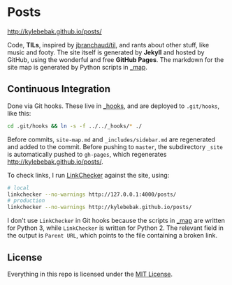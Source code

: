 # Posts

<http://kylebebak.github.io/posts/>

Code, __TILs__, inspired by [jbranchaud/til](https://github.com/jbranchaud/til), and rants about other stuff, like music and footy. The site itself is generated by __Jekyll__ and hosted by GitHub, using the wonderful and free __GitHub Pages__. The markdown for the site map is generated by Python scripts in [_map](_map).

## Continuous Integration
Done via Git hooks. These live in [_hooks](_hooks), and are deployed to `.git/hooks`, like this:

~~~sh
cd .git/hooks && ln -s -f ../../_hooks/* ./
~~~

Before commits, `site-map.md` and `_includes/sidebar.md` are regenerated and added to the commit. Before pushing to `master`, the subdirectory `_site` is automatically pushed to `gh-pages`, which regenerates <http://kylebebak.github.io/posts/>.

To check links, I run [LinkChecker](https://github.com/wummel/linkchecker/) against the site, using:

~~~sh
# local
linkchecker --no-warnings http://127.0.0.1:4000/posts/
# production
linkchecker --no-warnings http://kylebebak.github.io/posts/
~~~

I don't use `LinkChecker` in Git hooks because the scripts in [_map](_map) are written for Python 3, while `LinkChecker` is written for Python 2. The relevant field in the output is `Parent URL`, which points to the file containing a broken link.

## License

Everything in this repo is licensed under the [MIT License](https://opensource.org/licenses/MIT).
